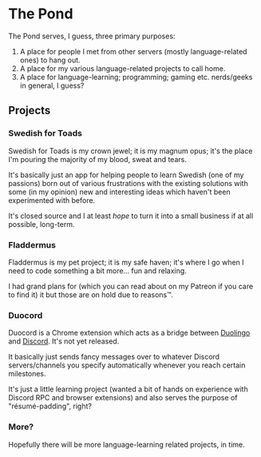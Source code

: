 # The Pond

The Pond serves, I guess, three primary purposes:

1. A place for people I met from other servers (mostly language-related ones) to hang out.
2. A place for my various language-related projects to call home.
3. A place for language-learning; programming; gaming etc. nerds/geeks in general, I guess?

## Projects

### Swedish for Toads

Swedish for Toads is my crown jewel; it is my magnum opus; it's the place I'm pouring the majority of my blood, sweat and tears.

It's basically just an app for helping people to learn Swedish (one of my passions) born out of various frustrations with the existing solutions with some (in my opinion) new and interesting ideas which haven't been experimented with before.

It's closed source and I at least *hope* to turn it into a small business if at all possible, long-term.

### Fladdermus

Fladdermus is my pet project; it is my safe haven; it's where I go when I need to code something a bit more... fun and relaxing.

I had grand plans for (which you can read about on my Patreon if you care to find it) it but those are on hold due to reasons™.

### Duocord

Duocord is a Chrome extension which acts as a bridge between [Duolingo](https://www.duolingo.com/) and [Discord](https://www.discordapp.com/). It's not yet released.

It basically just sends fancy messages over to whatever Discord servers/channels you specify automatically whenever you reach certain milestones.

It's just a little learning project (wanted a bit of hands on experience with Discord RPC and browser extensions) and also serves the purpose of "résumé-padding", right?

### More?

Hopefully there will be more language-learning related projects, in time.
